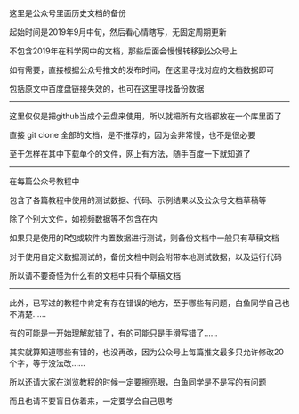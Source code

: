 这里是公众号里面历史文档的备份

起始时间是2019年9月中旬，然后看心情瞎写，无固定周期更新

不包含2019年在科学网中的文档，那些后面会慢慢转移到公众号上

如有需要，直接根据公众号推文的发布时间，在这里寻找对应的文档数据即可

包括原文中百度盘链接失效的，也可在这里寻找备份数据


-------------------


这里仅仅是把github当成个云盘来使用，所以就把所有文档都放在一个库里面了

直接 git clone 全部的文档，是不推荐的，因为会非常慢，也不是很必要

至于怎样在其中下载单个的文件，网上有方法，随手百度一下就知道了


-------------------


在每篇公众号教程中

包含了各篇教程中使用的测试数据、代码、示例结果以及公众号文档草稿等

除了个别大文件，如视频数据等不包含在内

如果只是使用的R包或软件内置数据进行测试，则备份文档中一般只有草稿文档

对于使用自定义数据测试的，备份文档中则会附带本地测试数据，以及运行代码

所以请不要奇怪为什么有的文档中只有个草稿文档


-------------------


此外，已写过的教程中肯定有存在错误的地方，至于哪些有问题，白鱼同学自己也不清楚......

有的可能是一开始理解就错了，有的可能只是手滑写错了......

其实就算知道哪些有错的，也没再改，因为公众号上每篇推文最多只允许修改20个字，等于没法改......

所以还请大家在浏览教程的时候一定要擦亮眼，白鱼同学是不是写的有问题

而且也请不要盲目仿着来，一定要学会自己思考

